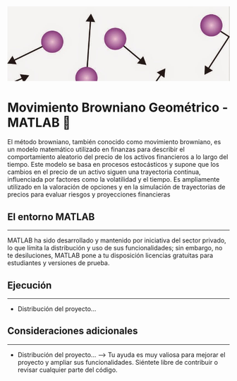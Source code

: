 ![Movimiento Browniano](Resource/ballgob-fig08_009.jpg)
# Movimiento Browniano Geométrico - MATLAB 🚀

El método browniano, también conocido como movimiento browniano, es un modelo matemático utilizado en finanzas para describir el comportamiento aleatorio del precio de los activos financieros a lo largo del tiempo. Este modelo se basa en procesos estocásticos y supone que los cambios en el precio de un activo siguen una trayectoria continua, influenciada por factores como la volatilidad y el tiempo. Es ampliamente utilizado en la valoración de opciones y en la simulación de trayectorias de precios para evaluar riesgos y proyecciones financieras




## El entorno MATLAB
---
MATLAB ha sido desarrollado y mantenido por iniciativa del sector privado, lo que límita la distribución y uso de sus funcionalidades; sin embargo, no te desiluciones, MATLAB pone a tu disposición licencias gratuitas para estudiantes y versiones de prueba.

## Ejecución
---
+  Distribución del proyecto...



## Consideraciones adicionales
---
+  Distribución del proyecto...
 -->
Tu ayuda es muy valiosa para mejorar el proyecto y ampliar sus funcionalidades. Siéntete libre de contribuir o revisar cualquier parte del código.
